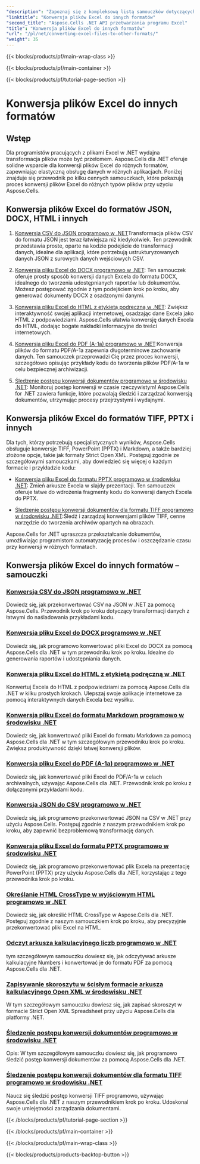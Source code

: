 ```yaml
---
"description": "Zapoznaj się z kompleksową listą samouczków dotyczących narzędzia Aspose.Cells for .NET, aby dowiedzieć się, jak konwertować pliki Excela do formatów JSON, DOCX, HTML, PDF, Markdown i innych."
"linktitle": "Konwersja plików Excel do innych formatów"
"second_title": "Aspose.Cells .NET API przetwarzania programu Excel"
"title": "Konwersja plików Excel do innych formatów"
"url": "/pl/net/converting-excel-files-to-other-formats/"
"weight": 35
---
```


{{< blocks/products/pf/main-wrap-class >}}

{{< blocks/products/pf/main-container >}}

{{< blocks/products/pf/tutorial-page-section >}}

# Konwersja plików Excel do innych formatów

## Wstęp

Dla programistów pracujących z plikami Excel w .NET wydajna transformacja plików może być przełomem. Aspose.Cells dla .NET oferuje solidne wsparcie dla konwersji plików Excel do różnych formatów, zapewniając elastyczną obsługę danych w różnych aplikacjach. Poniżej znajduje się przewodnik po kilku cennych samouczkach, które pokazują proces konwersji plików Excel do różnych typów plików przy użyciu Aspose.Cells.

## Konwersja plików Excel do formatów JSON, DOCX, HTML i innych

1. [Konwersja CSV do JSON programowo w .NET](./converting-csv-to-json/)Transformacja plików CSV do formatu JSON jest teraz łatwiejsza niż kiedykolwiek. Ten przewodnik przedstawia proste, oparte na kodzie podejście do transformacji danych, idealne dla aplikacji, które potrzebują ustrukturyzowanych danych JSON z surowych danych wejściowych CSV.

2. [Konwersja pliku Excel do DOCX programowo w .NET](./converting-excel-file-to-docx/): Ten samouczek oferuje prosty sposób konwersji danych Excela do formatu DOCX, idealnego do tworzenia udostępnianych raportów lub dokumentów. Możesz postępować zgodnie z tym podejściem krok po kroku, aby generować dokumenty DOCX z osadzonymi danymi.

3. [Konwersja pliku Excel do HTML z etykietą podręczną w .NET](./converting-excel-file-to-html-with-tooltip/): Zwiększ interaktywność swojej aplikacji internetowej, osadzając dane Excela jako HTML z podpowiedziami. Aspose.Cells ułatwia konwersję danych Excela do HTML, dodając bogate nakładki informacyjne do treści internetowych.

4. [Konwersja pliku Excel do PDF (A-1a) programowo w .NET](./converting-excel-file-to-pdf-a-1a/):Konwersja plików do formatu PDF/A-1a zapewnia długoterminowe zachowanie danych. Ten samouczek przeprowadzi Cię przez proces konwersji, szczegółowo opisując przykłady kodu do tworzenia plików PDF/A-1a w celu bezpiecznej archiwizacji.

5. [Śledzenie postępu konwersji dokumentów programowo w środowisku .NET](./tracking-document-conversion-progress/): Monitoruj postęp konwersji w czasie rzeczywistym! Aspose.Cells for .NET zawiera funkcje, które pozwalają śledzić i zarządzać konwersją dokumentów, utrzymując procesy przejrzystymi i wydajnymi.

## Konwersja plików Excel do formatów TIFF, PPTX i innych

Dla tych, którzy potrzebują specjalistycznych wyników, Aspose.Cells obsługuje konwersje TIFF, PowerPoint (PPTX) i Markdown, a także bardziej złożone opcje, takie jak formaty Strict Open XML. Postępuj zgodnie ze szczegółowymi samouczkami, aby dowiedzieć się więcej o każdym formacie i przykładzie kodu:

- [Konwersja pliku Excel do formatu PPTX programowo w środowisku .NET](./converting-excel-file-to-pptx/): Zmień arkusze Excela w slajdy prezentacji. Ten samouczek oferuje łatwe do wdrożenia fragmenty kodu do konwersji danych Excela do PPTX.

- [Śledzenie postępu konwersji dokumentów dla formatu TIFF programowo w środowisku .NET](./tracking-document-conversion-progress-for-tiff/):Śledź i zarządzaj konwersjami plików TIFF, cenne narzędzie do tworzenia archiwów opartych na obrazach.

Aspose.Cells for .NET upraszcza przekształcanie dokumentów, umożliwiając programistom automatyzację procesów i oszczędzanie czasu przy konwersji w różnych formatach.

## Konwersja plików Excel do innych formatów – samouczki
### [Konwersja CSV do JSON programowo w .NET](./converting-csv-to-json/)
Dowiedz się, jak przekonwertować CSV na JSON w .NET za pomocą Aspose.Cells. Przewodnik krok po kroku dotyczący transformacji danych z łatwymi do naśladowania przykładami kodu.
### [Konwersja pliku Excel do DOCX programowo w .NET](./converting-excel-file-to-docx/)
Dowiedz się, jak programowo konwertować pliki Excel do DOCX za pomocą Aspose.Cells dla .NET w tym przewodniku krok po kroku. Idealne do generowania raportów i udostępniania danych.
### [Konwersja pliku Excel do HTML z etykietą podręczną w .NET](./converting-excel-file-to-html-with-tooltip/)
Konwertuj Excela do HTML z podpowiedziami za pomocą Aspose.Cells dla .NET w kilku prostych krokach. Ulepszaj swoje aplikacje internetowe za pomocą interaktywnych danych Excela bez wysiłku.
### [Konwersja pliku Excel do formatu Markdown programowo w środowisku .NET](./converting-excel-file-to-markdown/)
Dowiedz się, jak konwertować pliki Excel do formatu Markdown za pomocą Aspose.Cells dla .NET w tym szczegółowym przewodniku krok po kroku. Zwiększ produktywność dzięki łatwej konwersji plików.
### [Konwersja pliku Excel do PDF (A-1a) programowo w .NET](./converting-excel-file-to-pdf-a-1a/)
Dowiedz się, jak konwertować pliki Excel do PDF/A-1a w celach archiwalnych, używając Aspose.Cells dla .NET. Przewodnik krok po kroku z dołączonymi przykładami kodu.
### [Konwersja JSON do CSV programowo w .NET](./converting-json-to-csv/)
Dowiedz się, jak programowo przekonwertować JSON na CSV w .NET przy użyciu Aspose.Cells. Postępuj zgodnie z naszym przewodnikiem krok po kroku, aby zapewnić bezproblemową transformację danych.
### [Konwersja pliku Excel do formatu PPTX programowo w środowisku .NET](./converting-excel-file-to-pptx/)
Dowiedz się, jak programowo przekonwertować plik Excela na prezentację PowerPoint (PPTX) przy użyciu Aspose.Cells dla .NET, korzystając z tego przewodnika krok po kroku.
### [Określanie HTML CrossType w wyjściowym HTML programowo w .NET](./specifying-html-crosstype-in-output-html/)
Dowiedz się, jak określić HTML CrossType w Aspose.Cells dla .NET. Postępuj zgodnie z naszym samouczkiem krok po kroku, aby precyzyjnie przekonwertować pliki Excel na HTML.
### [Odczyt arkusza kalkulacyjnego liczb programowo w .NET](./reading-numbers-spreadsheet/)
tym szczegółowym samouczku dowiesz się, jak odczytywać arkusze kalkulacyjne Numbers i konwertować je do formatu PDF za pomocą Aspose.Cells dla .NET.
### [Zapisywanie skoroszytu w ścisłym formacie arkusza kalkulacyjnego Open XML w środowisku .NET](./saving-workbook-to-strict-open-xml-spreadsheet-format/)
W tym szczegółowym samouczku dowiesz się, jak zapisać skoroszyt w formacie Strict Open XML Spreadsheet przy użyciu Aspose.Cells dla platformy .NET.
### [Śledzenie postępu konwersji dokumentów programowo w środowisku .NET](./tracking-document-conversion-progress/)
Opis: W tym szczegółowym samouczku dowiesz się, jak programowo śledzić postęp konwersji dokumentów za pomocą Aspose.Cells dla .NET.
### [Śledzenie postępu konwersji dokumentów dla formatu TIFF programowo w środowisku .NET](./tracking-document-conversion-progress-for-tiff/)
Naucz się śledzić postęp konwersji TIFF programowo, używając Aspose.Cells dla .NET z naszym przewodnikiem krok po kroku. Udoskonal swoje umiejętności zarządzania dokumentami.

{{< /blocks/products/pf/tutorial-page-section >}}

{{< /blocks/products/pf/main-container >}}

{{< /blocks/products/pf/main-wrap-class >}}

{{< blocks/products/products-backtop-button >}}